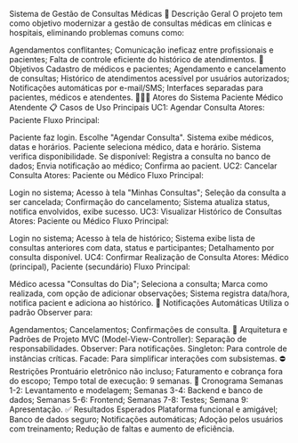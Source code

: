 Sistema de Gestão de Consultas Médicas
📌 Descrição Geral
O projeto tem como objetivo modernizar a gestão de consultas médicas em clínicas e hospitais, eliminando problemas comuns como:

Agendamentos conflitantes;
Comunicação ineficaz entre profissionais e pacientes;
Falta de controle eficiente do histórico de atendimentos.
🎯 Objetivos
Cadastro de médicos e pacientes;
Agendamento e cancelamento de consultas;
Histórico de atendimentos acessível por usuários autorizados;
Notificações automáticas por e-mail/SMS;
Interfaces separadas para pacientes, médicos e atendentes.
🧑‍🤝‍🧑 Atores do Sistema
Paciente
Médico
Atendente
📋 Casos de Uso Principais
UC1: Agendar Consulta
Atores: Paciente
Fluxo Principal:

Paciente faz login.
Escolhe "Agendar Consulta".
Sistema exibe médicos, datas e horários.
Paciente seleciona médico, data e horário.
Sistema verifica disponibilidade.
Se disponível:
Registra a consulta no banco de dados;
Envia notificação ao médico;
Confirma ao pacient.
UC2: Cancelar Consulta
Atores: Paciente ou Médico
Fluxo Principal:

Login no sistema;
Acesso à tela "Minhas Consultas";
Seleção da consulta a ser cancelada;
Confirmação do cancelamento;
Sistema atualiza status, notifica envolvidos, exibe sucesso.
UC3: Visualizar Histórico de Consultas
Atores: Paciente ou Médico
Fluxo Principal:

Login no sistema;
Acesso à tela de histórico;
Sistema exibe lista de consultas anteriores com data, status e participantes;
Detalhamento por consulta disponível.
UC4: Confirmar Realização de Consulta
Atores: Médico (principal), Paciente (secundário)
Fluxo Principal:

Médico acessa "Consultas do Dia";
Seleciona a consulta;
Marca como realizada, com opção de adicionar observações;
Sistema registra data/hora, notifica pacient e adiciona ao histórico.
🔔 Notificações Automáticas
Utiliza o padrão Observer para:

Agendamentos;
Cancelamentos;
Confirmações de consulta.
🧱 Arquitetura e Padrões de Projeto
MVC (Model-View-Controller): Separação de responsabilidades.
Observer: Para notificações.
Singleton: Para controle de instâncias críticas.
Facade: Para simplificar interações com subsistemas.
⛔ Restrições
Prontuário eletrônico não incluso;
Faturamento e cobrança fora do escopo;
Tempo total de execução: 9 semanas.
📆 Cronograma
Semanas 1-2: Levantamento e modelagem;
Semanas 3-4: Backend e banco de dados;
Semanas 5-6: Frontend;
Semanas 7-8: Testes;
Semana 9: Apresentação.
✅ Resultados Esperados
Plataforma funcional e amigável;
Banco de dados seguro;
Notificações automáticas;
Adoção pelos usuários com treinamento;
Redução de faltas e aumento de eficiência.

